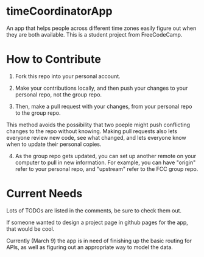 # timeCoordinatorApp
An app that helps people across different time zones easily figure out when they are both available. This is a student project from FreeCodeCamp.

# How to Contribute
1. Fork this repo into your personal account.

2. Make your contributions locally, and then push your changes to your personal repo, not the group repo.

3. Then, make a pull request with your changes, from your personal repo to the group repo. 

This method avoids the possibility that two poeple might push conflicting changes to the repo without knowing. Making pull requests also lets everyone review new code, see what changed, and lets everyone know when to update their personal copies.

4. As the group repo gets updated, you can set up another remote on your computer to pull in new information. For example, you can have "origin" refer to your personal repo, and "upstream" refer to the FCC group repo. 

# Current Needs
Lots of TODOs are listed in the comments, be sure to check them out.

If someone wanted to design a project page in github pages for the app, that would be cool.

Currently (March 9) the app is in need of finishing up the basic routing for APIs, as well as figuring out an appropriate
way to model the data.
